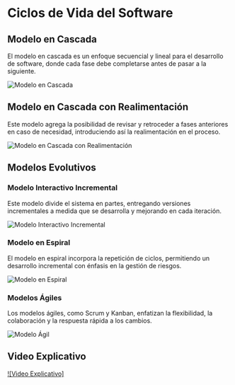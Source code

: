 # Ciclos de Vida del Software

## Modelo en Cascada

El modelo en cascada es un enfoque secuencial y lineal para el desarrollo de software, donde cada fase debe completarse antes de pasar a la siguiente.

![Modelo en Cascada](https://static.vecteezy.com/system/resources/previews/010/441/772/non_2x/the-waterfall-model-infographic-is-used-in-software-engineering-or-software-development-processes-the-illustration-has-6-steps-like-agile-methodology-or-design-thinking-for-application-system-vector.jpg)

## Modelo en Cascada con Realimentación

Este modelo agrega la posibilidad de revisar y retroceder a fases anteriores en caso de necesidad, introduciendo así la realimentación en el proceso.

![Modelo en Cascada con Realimentación](https://crehana-blog.imgix.net/media/filer_public/00/ca/00ca80f8-9af9-4886-8f41-e8bdeb8f26d6/modelo-en-cascada-como-funciona.jpg?auto=format&q=50)

## Modelos Evolutivos

### Modelo Interactivo Incremental

Este modelo divide el sistema en partes, entregando versiones incrementales a medida que se desarrolla y mejorando en cada iteración.

![Modelo Interactivo Incremental](https://images.slideplayer.es/12/3751089/slides/slide_5.jpg)

### Modelo en Espiral

El modelo en espiral incorpora la repetición de ciclos, permitiendo un desarrollo incremental con énfasis en la gestión de riesgos.

![Modelo en Espiral](https://upload.wikimedia.org/wikipedia/commons/thumb/3/39/ModeloEspiral.svg/1280px-ModeloEspiral.svg.png)

### Modelos Ágiles

Los modelos ágiles, como Scrum y Kanban, enfatizan la flexibilidad, la colaboración y la respuesta rápida a los cambios.

![Modelo Ágil](https://www.cognodata.com/wp-content/uploads/2019/04/Screenshot-2019-07-18-at-13.37.37-min.png)

## Video Explicativo
[![Video Explicativo]](https://youtu.be/Z9LNk12ndm4?feature=shared)
